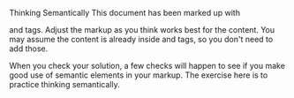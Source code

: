Thinking Semantically
This document has been marked up with <div> and <span> tags. Adjust the markup as you think works best for the content. You may assume the content is already inside <html> and <body> tags, so you don't need to add those.

When you check your solution, a few checks will happen to see if you make good use of semantic elements in your markup. The exercise here is to practice thinking semantically.

